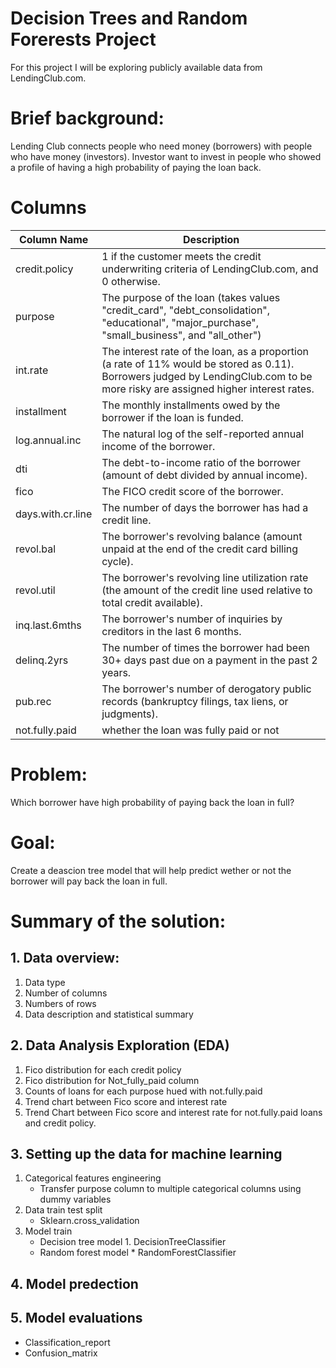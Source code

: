# Decision Trees and Random Forerests Project

For this project I will be exploring publicly available data from LendingClub.com.  


# Brief background:
Lending Club connects people who need money (borrowers) with people who have money (investors). Investor want to invest in people who showed a profile of having a high probability of paying the loan back. 

# Columns    
Column Name | Description
------------ | -------------
credit.policy | 1 if the customer meets the credit underwriting criteria of LendingClub.com, and 0 otherwise.
purpose | The purpose of the loan (takes values "credit_card", "debt_consolidation", "educational", "major_purchase", "small_business", and "all_other")
int.rate | The interest rate of the loan, as a proportion (a rate of 11% would be stored as 0.11). Borrowers judged by LendingClub.com to be more risky are assigned higher interest rates.
installment | The monthly installments owed by the borrower if the loan is funded.
log.annual.inc | The natural log of the self-reported annual income of the borrower.
dti | The debt-to-income ratio of the borrower (amount of debt divided by annual income).
fico | The FICO credit score of the borrower.
days.with.cr.line | The number of days the borrower has had a credit line.
revol.bal | The borrower's revolving balance (amount unpaid at the end of the credit card billing cycle).
revol.util | The borrower's revolving line utilization rate (the amount of the credit line used relative to total credit available).
inq.last.6mths | The borrower's number of inquiries by creditors in the last 6 months.
delinq.2yrs | The number of times the borrower had been 30+ days past due on a payment in the past 2 years.
pub.rec | The borrower's number of derogatory public records (bankruptcy filings, tax liens, or judgments).
not.fully.paid | whether the loan was fully paid or not

# Problem:  
Which borrower have high probability of paying back the loan in full?

# Goal:
Create a deascion tree model that will help predict wether or not the borrower will pay back the loan in full.

# Summary of the solution:
## 1. Data overview:
   1. Data type
   2. Number of columns
   3. Numbers of rows
   4. Data description and statistical summary
## 2. Data Analysis Exploration (EDA)
   1. Fico distribution for each credit policy
   2. Fico distribution for Not_fully_paid column
   3. Counts of loans for each purpose hued with not.fully.paid 
   4. Trend chart between Fico score and interest rate
   5. Trend Chart between Fico score and interest rate for not.fully.paid loans and credit policy. 
## 3. Setting up the data for machine learning
   1. Categorical features engineering
       * Transfer purpose column to multiple categorical columns using dummy variables
   2. Data train test split
       * Sklearn.cross_validation
   3. Model train
       * Decision tree model
             1. DecisionTreeClassifier
       * Random forest model
                       * RandomForestClassifier
## 4. Model predection
## 5. Model evaluations
   * Classification_report
   * Confusion_matrix
